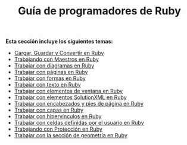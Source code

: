 ﻿---
title: Guía de programadores de Ruby
type: docs
weight: 20
url: /es/java/ruby-programmers-guide/
---
**Esta sección incluye los siguientes temas:**

- [Cargar, Guardar y Convertir en Ruby](https://docs.aspose.com/diagram/java/loading-saving-and-converting-in-ruby/)
- [Trabajando con Maestros en Ruby](/diagram/es/java/working-with-masters-in-ruby/)
- [Trabajar con diagramas en Ruby](/diagram/es/java/working-with-diagrams-in-ruby/)
- [Trabajar con páginas en Ruby](/diagram/es/java/working-with-pages-in-ruby/)
- [Trabajar con formas en Ruby](/diagram/es/java/working-with-shapes-in-ruby/)
- [Trabajar con texto en Ruby](/diagram/es/java/working-with-text-in-ruby/)
- [Trabajar con elementos de ventana en Ruby](/diagram/es/java/working-with-window-elements-in-ruby/)
- [Trabajar con elementos SolutionXML en Ruby](/diagram/es/java/working-with-solutionxml-elements-in-ruby/)
- [Trabajar con encabezados y pies de página en Ruby](/diagram/es/java/working-with-headers-and-footers-in-ruby/)
- [Trabajar con capas en Ruby](/diagram/es/java/working-with-layers-in-ruby/)
- [Trabajar con hipervínculos en Ruby](/diagram/es/java/working-with-hyperlinks-in-ruby/)
- [Trabajar con celdas definidas por el usuario en Ruby](/diagram/es/java/working-with-user-defined-cells-in-ruby/)
- [Trabajando con Protección en Ruby](/diagram/es/java/working-with-protection-in-ruby/)
- [Trabajar con la sección de geometría en Ruby](/diagram/es/java/working-with-geometry-section-in-ruby/)
